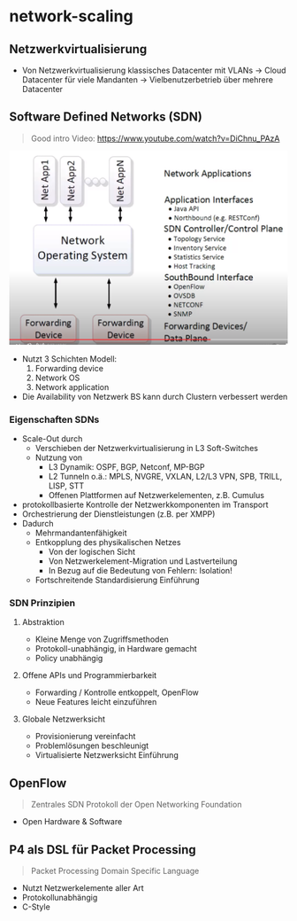 # network-scaling

## Netzwerkvirtualisierung

- Von Netzwerkvirtualisierung klassisches Datacenter mit VLANs -> Cloud Datacenter für viele Mandanten ->
  Vielbenutzerbetrieb über mehrere Datacenter

## Software Defined Networks (SDN)

> Good intro Video: <https://www.youtube.com/watch?v=DiChnu_PAzA>

![](./attachments/sdn.png)

- Nutzt 3 Schichten Modell:
  1. Forwarding device
  2. Network OS
  3. Network application
- Die Availability von Netzwerk BS kann durch Clustern verbessert werden

### Eigenschaften SDNs

- Scale-Out durch
  - Verschieben der Netzwerkvirtualisierung in L3 Soft-Switches
  - Nutzung von
    - L3 Dynamik: OSPF, BGP, Netconf, MP-BGP
    - L2 Tunneln o.ä.: MPLS, NVGRE, VXLAN, L2/L3 VPN, SPB, TRILL, LISP, STT
    - Offenen Plattformen auf Netzwerkelementen, z.B. Cumulus
- protokollbasierte Kontrolle der Netzwerkkomponenten im Transport
- Orchestrierung der Dienstleistungen (z.B. per XMPP)
- Dadurch
  - Mehrmandantenfähigkeit
  - Entkopplung des physikalischen Netzes
    - Von der logischen Sicht
    - Von Netzwerkelement-Migration und Lastverteilung
    - In Bezug auf die Bedeutung von Fehlern: Isolation!
  - Fortschreitende Standardisierung Einführung

### SDN Prinzipien

1. Abstraktion

   - Kleine Menge von Zugriffsmethoden
   - Protokoll-unabhängig, in Hardware gemacht
   - Policy unabhängig

2. Offene APIs und Programmierbarkeit

   - Forwarding / Kontrolle entkoppelt, OpenFlow
   - Neue Features leicht einzuführen

3. Globale Netzwerksicht

   - Provisionierung vereinfacht
   - Problemlösungen beschleunigt
   - Virtualisierte Netzwerksicht Einführung

## OpenFlow

> Zentrales SDN Protokoll der Open Networking Foundation

- Open Hardware & Software

## P4 als DSL für Packet Processing

> Packet Processing Domain Specific Language

- Nutzt Netzwerkelemente aller Art
- Protokollunabhängig
- C-Style
